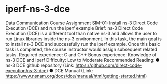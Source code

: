 # iperf-ns-3-dce
Data Communication Course Assignment 
SIM-01: Install ns-3 Direct Code Execution (DCE) and run the iperf example
Brief: ns-3 Direct Code Execution (DCE) is a different tool than native ns-3 and allows the
user to run Linux libraries inside the ns-3 environment. In this task, the main goal is to install
ns-3 DCE and successfully run the iperf example. Once this basic task is completed, the
course instructor would assign subsequent related tasks.
Required experience: C and C++
Bonus experience: Knowledge of ns-3 DCE and iperf
Difficulty: Low to Moderate
Recommended Reading:
● ns-3 DCE github repository (Link: https://github.com/direct-code-execution/ns-3-dce)
● DCE Manual (Link: https://www.nsnam.org/docs/dce/manual/html/getting-started.html)
